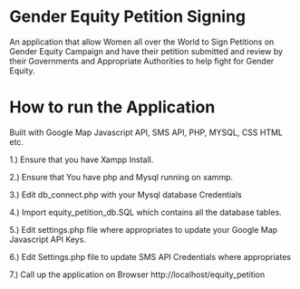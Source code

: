 # Gender Equity Petition Signing


An application that allow Women all over the World to Sign Petitions on Gender Equity Campaign and have their petition submitted and review by their Governments 
and Appropriate Authorities to help fight for Gender Equity.

# How to run the Application

Built with Google Map Javascript API, SMS API, PHP, MYSQL, CSS HTML etc.


1.) Ensure that you have Xampp Install.

2.) Ensure that You have php and Mysql running on xammp.

3.) Edit db_connect.php with your Mysql database Credentials

4.) Import equity_petition_db.SQL which contains all the database tables.

5.) Edit settings.php file  where appropriates to update your Google Map Javascript API Keys.

6.) Edit Settings.php file to update SMS API Credentials where appropriates

7.) Call up the application on Browser http://localhost/equity_petition

